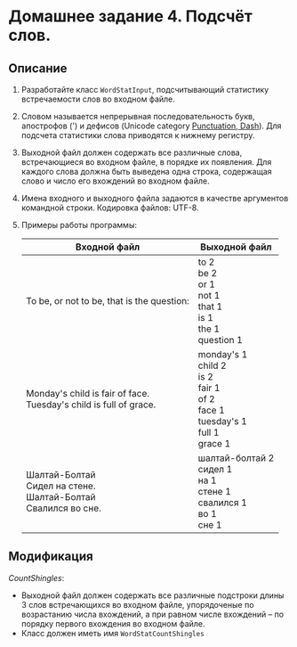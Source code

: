 # Домашнее задание 4. Подсчёт слов.

## Описание

1. Разработайте класс `WordStatInput`, подсчитывающий статистику встречаемости слов во входном файле.
2. Словом называется непрерывная последовательность букв, апострофов (') и дефисов (Unicode category [Punctuation, Dash](https://docs.oracle.com/en/java/javase/17/docs/api/java.base/java/lang/Character.html#DASH_PUNCTUATION)). Для подсчета статистики слова приводятся к нижнему регистру.
3. Выходной файл должен содержать все различные слова, встречающиеся во входном файле, в порядке их появления. Для каждого слова должна быть выведена одна строка, содержащая слово и число его вхождений во входном файле.
4. Имена входного и выходного файла задаются в качестве аргументов командной строки. Кодировка файлов: UTF-8.
5. Примеры работы программы:

   | Входной файл                                                          | Выходной файл                                                                                 |
   | --------------------------------------------------------------------- | --------------------------------------------------------------------------------------------- |
   | To be, or not to be, that is the question:                            | to 2<br>be 2<br>or 1<br>not 1<br>that 1<br>is 1<br>the 1<br>question 1                        |
   | Monday's child is fair of face.<br>Tuesday's child is full of grace.  | monday's 1<br>child 2<br>is 2<br>fair 1<br>of 2<br>face 1<br>tuesday's 1<br>full 1<br>grace 1 |
   | Шалтай-Болтай<br>Сидел на стене.<br>Шалтай-Болтай<br>Свалился во сне. | шалтай-болтай 2<br>сидел 1<br>на 1<br>стене 1<br>свалился 1<br>во 1<br>сне 1                  |

## Модификация

_CountShingles_:

- Выходной файл должен содержать все различные подстроки длины 3 слов встречающихся во входном файле, упорядоченые по возрастанию числа вхождений, а при равном числе вхождений – по порядку первого вхождения во входном файле.
- Класс должен иметь имя `WordStatCountShingles`
